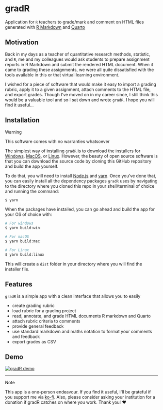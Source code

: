 # gradR

Application for `R` teachers to grade/mark and comment on HTML files generated with [R Markdown](https://rmarkdown.rstudio.com/) and [Quarto](https://quarto.org/)

## Motivation

Back in my days as a teacher of quantitative research methods, statistic, and `R`, me and my colleagues would ask students to prepare assignment reports in R Markdown and submit the rendered HTML document. When it came to grading these assignments, we were all quite dissatisfied with the tools available in this or that virtual learning environment.

I wished for a piece of software that would make it easy to import a grading rubric, apply it to a given assignment, attach comments to the HTML file, and export grades. Though I've moved on in my career since, I still think this would be a valuable tool and so I sat down and wrote `gradR`. I hope you will find it useful...

## Installation

> [!WARNING]
> This software comes with no warranties whatsoever

The simplest way of installing `gradR` is to download the installers for [Windows](), [MacOS](), or [Linux](). However, the beauty of open source software is that you can download the source code by cloning this GitHub repository and build the app yourself.

To do that, you will need to install [Node.js](https://nodejs.org/en) and [yarn](https://classic.yarnpkg.com/en/docs/install). Once you've done that, you can easily install all the dependency packages `gradR` uses by navigating to the directory where you cloned this repo in your shell/terminal of choice and running the command:

```bash
$ yarn
```

When the packages have installed, you can go ahead and build the app for your OS of choice with:

```bash
# For windows
$ yarn build:win

# For macOS
$ yarn build:mac

# For Linux
$ yarn build:linux
```

This will create a `dist` folder in your directory where you will find the installer file.

## Features

`gradR` is a simple app with a clean interface that allows you to easily

- create grading rubric
- load rubric for a grading project
- read, annotate, and grade HTML documents R markdown and Quarto
- attach rubric criteria to comments
- provide general feedback
- use standard markdown and maths notation to format your comments and feedback
- export grades as CSV

## Demo

[![gradR demo](https://mival.netlify.app/img/gradR_demo_pic.png)](https://www.youtube.com/watch?v=Cs-UpLl7oaU)

---

> [!NOTE]
> This app is a one-person endeavour. If you find it useful, I'll be grateful if you support me via [ko-fi](https://ko-fi.com/mivalek). Also, please consider asking your institution for a donation if gradR catches on where you work. Thank you! :heart:
